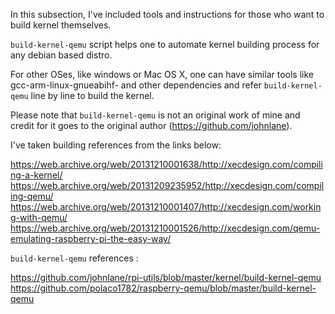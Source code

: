 In this subsection, I've included tools and instructions for those who want to build kernel themselves.

`build-kernel-qemu` script helps one to automate kernel building process for any debian based distro.

For other OSes, like windows or Mac OS X, one can have similar tools like gcc-arm-linux-gnueabihf- and other dependencies and refer `build-kernel-qemu` line by line to build the kernel.

Please note that `build-kernel-qemu` is not an original work of mine and credit for it goes to the original author (https://github.com/johnlane).

I've taken building references from the links below:

https://web.archive.org/web/20131210001638/http://xecdesign.com/compiling-a-kernel/
https://web.archive.org/web/20131209235952/http://xecdesign.com/compiling-qemu/
https://web.archive.org/web/20131210001407/http://xecdesign.com/working-with-qemu/
https://web.archive.org/web/20131210001526/http://xecdesign.com/qemu-emulating-raspberry-pi-the-easy-way/

`build-kernel-qemu` references :

https://github.com/johnlane/rpi-utils/blob/master/kernel/build-kernel-qemu
https://github.com/polaco1782/raspberry-qemu/blob/master/build-kernel-qemu
